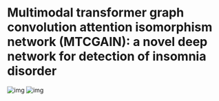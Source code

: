 # Multimodal transformer graph convolution attention isomorphism network (MTCGAIN): a novel deep network for detection of insomnia disorder
![img](https://cdn.amegroups.cn/journals/amepc/files/journals/4/articles/123256/public/123256-PB4-8804-R1.jpg?x-oss-process=image/resize,p_60&v=1726394323172)
![img](https://cdn.amegroups.cn/journals/amepc/files/journals/4/articles/123256/public/123256-PB5-5159-R1.jpg?x-oss-process=image/resize,p_40&v=1726394271895)


